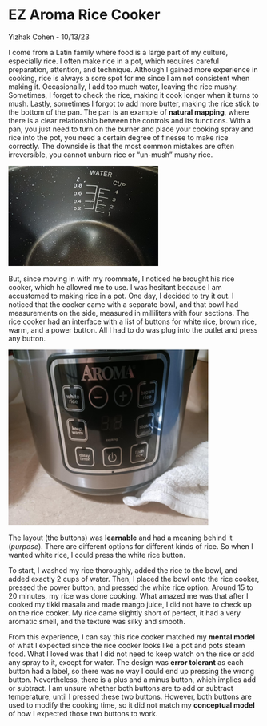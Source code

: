 # EZ Aroma Rice Cooker
Yizhak Cohen - 10/13/23 

I come from a Latin family where food is a large part of my culture, especially rice. I often make rice in a pot, which requires careful preparation, attention, and technique. Although I gained more experience in cooking, rice is always a sore spot for me since I am not consistent when making it. Occasionally, I add too much water, leaving the rice mushy. Sometimes, I forget to check the rice, making it cook longer when it turns to mush. Lastly, sometimes I forgot to add more butter, making the rice stick to the bottom of the pan. The pan is an example of **natural mapping**, where there is a clear relationship between the controls and its functions. With a pan, you just need to turn on the burner and place your cooking spray and rice into the pot, you need a certain degree of finesse to make rice correctly. The downside is that the most common mistakes are often irreversible, you cannot unburn rice or “un-mush” mushy rice. 

<img alt="Bowl" src="../assets/bowl.jpg" width="300" height = "200"/>

But, since moving in with my roommate, I noticed he brought his rice cooker, which he allowed me to use. I was hesitant because I am accustomed to making rice in a pot. One day, I decided to try it out. I noticed that the cooker came with a separate bowl, and that bowl had measurements on the side, measured in milliliters with four sections. The rice cooker had an interface with a list of buttons for white rice, brown rice, warm, and a power button. All I had to do was plug into the outlet and press any button.

<img alt="Buttons" src="../assets/cooker_buttons.jpg" width="400" height="350"/>

The layout (the buttons) was **learnable** and had a meaning behind it (*purpose*). There are different options for different kinds of rice. So when I wanted white rice, I could press the white rice button.

To start, I washed my rice thoroughly, added the rice to the bowl, and added exactly 2 cups of water. Then, I placed the bowl onto the rice cooker, pressed the power button, and pressed the white rice option. Around 15 to 20 minutes, my rice was done cooking. What amazed me was that after I cooked my tikki masala and made mango juice, I did not have to check up on the rice cooker. My rice came slightly short of perfect, it had a very aromatic smell, and the texture was silky and smooth.

From this experience, I can say this rice cooker matched my **mental model** of what I expected since the rice cooker looks like a pot and pots steam food.  What I loved was that I did not need to keep watch on the rice or add any spray to it, except for water. The design was **error tolerant** as each button had a label, so there was no way I could end up pressing the wrong button. Nevertheless, there is a plus and a minus button, which implies add or subtract. I am unsure whether both buttons are to add or subtract temperature, until I pressed these two buttons. However, both buttons are used to modify the cooking time, so it did not match my **conceptual model** of how I expected those two buttons to work.
